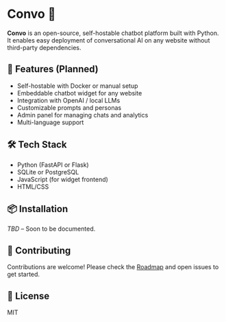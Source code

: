 # Convo 🤖

**Convo** is an open-source, self-hostable chatbot platform built with Python. It enables easy deployment of conversational AI on any website without third-party dependencies.

## 🚀 Features (Planned)

- Self-hostable with Docker or manual setup
- Embeddable chatbot widget for any website
- Integration with OpenAI / local LLMs
- Customizable prompts and personas
- Admin panel for managing chats and analytics
- Multi-language support

## 🛠️ Tech Stack

- Python (FastAPI or Flask)
- SQLite or PostgreSQL
- JavaScript (for widget frontend)
- HTML/CSS

## 📦 Installation

_TBD_ – Soon to be documented.

## 👥 Contributing

Contributions are welcome! Please check the [Roadmap](docs/ROADMAP.md) and open issues to get started.

## 📄 License

MIT
